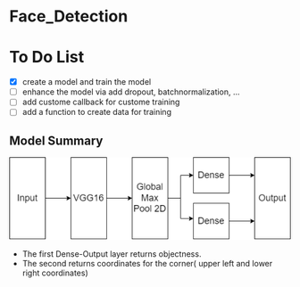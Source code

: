 # Face_Detection

# To Do List

- [x] create a model and train the model 
- [ ] enhance the model via add dropout, batchnormalization, ...
- [ ] add custome callback for custome training
- [ ] add a function to create data for training

## Model Summary

![Alt text](assets/Model.png?raw=true "Title")

- The first Dense-Output layer returns objectness.
- The second returns coordinates for the corner( upper left and lower right coordinates)
